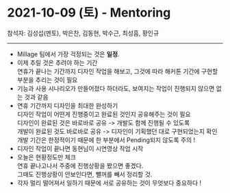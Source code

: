 # 2021-10-09 (토) - Mentoring
참석자: 김성섭(멘토), 박은찬, 김동현, 박수근, 최성흠, 황인규

---

* Millage 팀에서 가장 걱정되는 것은 **일정**.
* 이제 추릴 것은 추려야 하는 기간\
	연휴가 끝나는 기간까지 디자인 작업을 해보고, 그것에 따라 해커톤 기간에 구현할 부분을 추리는 것이 필요
* 기능과 사용 시나리오가 만들어졌다 하더라도, 보여지는 작업이 진행되지 않으면 없는 것과 같음
* 연휴 기간까지 디자인을 최대한 완성하기\
	디자인 작업이 어떤게 진행중이고 완료된 것인지 공유해주는 것이 필요\
	디자인이 완료된 것은 바로바로 공유 -> 개발도 함께 진행될 수 있도록\
	개발이 완료된 것도 바로바로 공유 -> 디자인이 기획했던 대로 구현되었는지 확인\
	개발 기간은 한정적이기 때문에 한 부분에서 Pending되지 않도록 주의 !
* 디자인 작업이 끝나면 동현님이 시연영상 작업 시작
* 오늘은 현황정도만 체크\
	연휴 끝나고나서 주중에 진행상황을 봤으면 좋겠다.\
	그때도 진행상황이 안보인다면, 뺄꺼를 빼서 정리할 것.
* 각자 멀리 떨어져서 일하기 때문에 서로 공유하는 것이 무엇보다 중요하다 !
